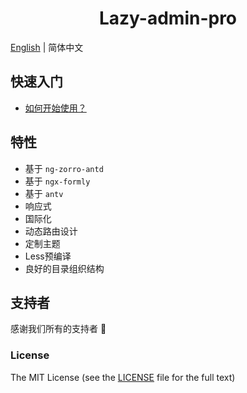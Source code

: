 <h1 align="center">Lazy-admin-pro</h1>

[English](README.md) | 简体中文

## 快速入门

- [如何开始使用？](https://lazy-admin-pro.com/)

## 特性

+ 基于 `ng-zorro-antd`
+ 基于 `ngx-formly`
+ 基于 `antv` 
+ 响应式
+ 国际化
+ 动态路由设计
+ 定制主题
+ Less预编译
+ 良好的目录组织结构

## 支持者

感谢我们所有的支持者 🙏

### License

The MIT License (see the [LICENSE](https://github.com/ng-alain/ng-alain/blob/master/LICENSE) file for the full text)

